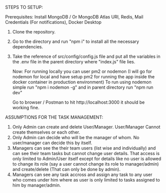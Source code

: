 STEPS TO SETUP:

Prerequisites: Install MongoDB / Or MongoDB Atlas URI, Redis, Mail Credentials (For notifications), Docker Desktop

1) Clone the repository.
2) Go to the directory and run "npm i" to install all the necessary dependencies.
3) Take the reference of src/config/config.js file and put all the variables in the .env file in the parent directory where "index.js" file lies.

   Now: For running locally you can user pm2 or nodemon (I will go for nodemon for local and have setup pm2 for running the app inside the docker container in production environment)
   To run using nodemon simple run "npm i nodemon -g" and in parent directory run "npm run dev"

   Go to browser / Postman to hit http://localhost:3000 it should be working fine.

ASSUMPTIONS FOR THE TASK MANAGEMENT:

1) Only Admin can create and delete User/Manager. User/Manager Cannot create themselves or each other.
2) Only Admin can decide who will be the manager of whom. No user/manager can decide this by itself.
3) Managers can see the their team users (list wise and individually) and can see their team tasks but cannot change user details. That access is only limited to Admin/User itself except for details like no user is allowed to change its role (say a user cannot change its role to manager/admin) and create/delete (That can only be done by admin).
4) Managers can see any task accross and assign any task to any user who comes under him where as user is only limited to tasks assigned to him by manager/admin.

